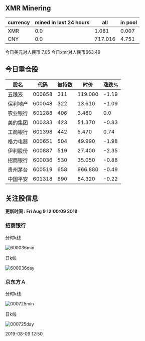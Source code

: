 ## XMR Minering

|currency|mined in last 24 hours|all|in pool|
|---|---|---|---|
|XMR|0.0|1.081|0.007|
|CNY|0.0|717.016|4.751|

今日美元对人民币 7.05	今日xmr对人民币663.49


## 今日重仓股 

|股名|代码|被持数|时价|涨跌%|
|---|---|---|---|---|
|五粮液|000858|311|119.080|-1.19|
|保利地产|600048|322|13.610|-1.09|
|农业银行|601288|406|3.460|0.0|
|美的集团|000333|423|51.370|-0.83|
|工商银行|601398|442|5.470|0.74|
|格力电器|000651|504|49.990|-1.98|
|伊利股份|600887|519|27.400|-2.35|
|招商银行|600036|530|35.050|-0.88|
|贵州茅台|600519|658|966.880|-0.49|
|中国平安|601318|690|84.320|-0.22|

## 关注股信息
**更新时间 : Fri Aug  9 12:00:09 2019**
### 招商银行 
分时k线

![600036min](http://image.sinajs.cn/newchart/min/n/sh600036.gif)

日k线

![600036day](http://image.sinajs.cn/newchart/daily/n/sh600036.gif)

### 京东方Ａ 
分时k线

![000725min](http://image.sinajs.cn/newchart/min/n/sz000725.gif)

日k线

![000725day](http://image.sinajs.cn/newchart/daily/n/sz000725.gif)

2019-08-09 12:50